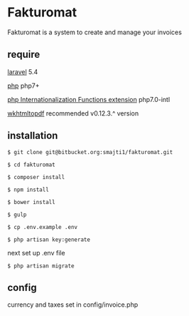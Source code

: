 # Fakturomat

Fakturomat is a system to create and manage your invoices

## require

[laravel](https://laravel.com/docs/5.4) 5.4

[php](http://www.php.net/) php7+

[php Internationalization Functions  extension](http://php.net/manual/en/book.intl.php) php7.0-intl

[wkhtmltopdf](http://wkhtmltopdf.org) recommended v0.12.3.^ version

## installation

    $ git clone git@bitbucket.org:smajti1/fakturomat.git
    
    $ cd fakturomat
    
    $ composer install
    
    $ npm install
    
    $ bower install
    
    $ gulp
    
    $ cp .env.example .env
    
    $ php artisan key:generate
    
next set up .env file

    $ php artisan migrate
    
## config

currency and taxes set in config/invoice.php
